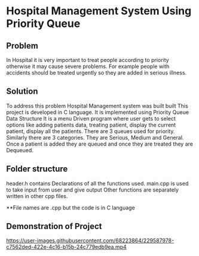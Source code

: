 # Hospital Management System Using Priority Queue

<h2>Problem</h2>
In Hospital it is very important to treat people according to priority otherwise it may cause severe problems.
For example people with accidents should be treated urgently so they are added in serious illness. 

<h2>Solution</h2>
To address this problem Hospital Management system was built built  
This project is developed in C language. It is implemented using Priority Queue Data Structure
It is a menu Driven program where user gets to select options like adding patients data, treating patient, display the current patient, display all the patients.
There are 3 queues used for priority.
Similarly there are 3 categories. They are Serious, Medium and General.
Once a patient is added they are queued and once they are treated they are Dequeued.

<h2>Folder structure</h2>
header.h contains Declarations of all the functions used.
main.cpp is used to take input from user and give output
Other functions are separately written in other cpp files.



**File names are .cpp but the code is in C language


<h2>Demonstration of Project</h2>

https://user-images.githubusercontent.com/68223864/229587978-c7562ded-422e-4c16-b15b-24c779edb9ea.mp4

